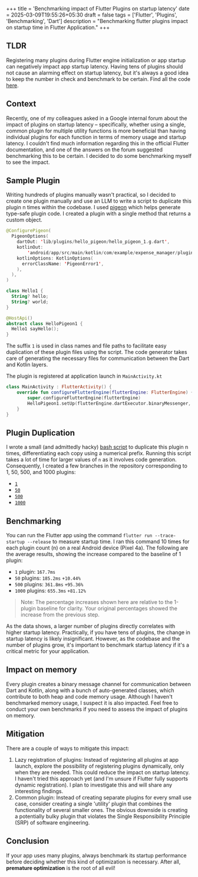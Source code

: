 +++
title = 'Benchmarking impact of Flutter Plugins on startup latency'
date = 2025-03-09T19:55:26+05:30
draft = false
tags = ['Flutter', 'Plugins', 'Benchmarking', 'Dart']
description = "Benchmarking flutter plugins impact on startup time in Flutter Application."
+++

## TLDR

Registering many plugins during Flutter engine initialization or app startup can negatively impact app startup latency. Having tens of plugins should not cause an alarming effect on startup latency, but it's always a good idea to keep the number in check and benchmark to be certain. Find all the code [here](https://github.com/amit-bhandari/Flutter-Template/tree/plugin-benchmark-1-plugin).

## Context

Recently, one of my colleagues asked in a Google internal forum about the impact of plugins on startup latency – specifically, whether using a single, common plugin for multiple utility functions is more beneficial than having individual plugins for each function in terms of memory usage and startup latency. I couldn't find much information regarding this in the official Flutter documentation, and one of the answers on the forum suggested benchmarking this to be certain. I decided to do some benchmarking myself to see the impact.

## Sample Plugin

Writing hundreds of plugins manually wasn't practical, so I decided to create one plugin manually and use an LLM to write a script to duplicate this plugin n times within the codebase. I used [pigeon](https://pub.dev/packages/pigeon) which helps generate type-safe plugin code. I created a plugin with a single method that returns a custom object.

```kotlin
@ConfigurePigeon(
  PigeonOptions(
    dartOut: 'lib/plugins/hello_pigeon/hello_pigeon_1.g.dart',
    kotlinOut:
        'android/app/src/main/kotlin/com/example/expense_manager/plugins/hello_pigeon_1/HelloPigeon_1.g.kt',
    kotlinOptions: KotlinOptions(
      errorClassName: 'PigeonError1',
    ),
  ),
)

class Hello1 {
  String? hello;
  String? world;
}

@HostApi()
abstract class HelloPigeon1 {
  Hello1 sayHello();
}
```

The suffix `1` is used in class names and file paths to facilitate easy duplication of these plugin files using the script. The code generator takes care of generating the necessary files for communication between the Dart and Kotlin layers.

The plugin is registered at application launch in `MainActivity.kt`

```kotlin
class MainActivity : FlutterActivity() {
    override fun configureFlutterEngine(flutterEngine: FlutterEngine) {
        super.configureFlutterEngine(flutterEngine)
        HelloPigeon1.setUp(flutterEngine.dartExecutor.binaryMessenger, HelloPigeonImpl1())
    }
}
```

## Plugin Duplication

I wrote a small (and admittedly hacky) [bash script](https://github.com/amit-bhandari/Flutter-Template/blob/plugin-benchmark-1-plugin/pigeons/script.sh) to duplicate this plugin n times, differentiating each copy using a numerical prefix. Running this script takes a lot of time for larger values of `n` as it involves code generation. Consequently, I created a few branches in the repository corresponding to 1, 50, 500, and 1000 plugins:

- [`1`](https://github.com/amit-bhandari/Flutter-Template/tree/plugin-benchmark-1-plugin)
- [`50`](https://github.com/amit-bhandari/Flutter-Template/tree/plugin-benchmark-50-plugin)
- [`500`](https://github.com/amit-bhandari/Flutter-Template/tree/plugin-benchmark-500-plugin)
- [`1000`](https://github.com/amit-bhandari/Flutter-Template/tree/plugin-benchmark-1000-plugin)

## Benchmarking

You can run the Flutter app using the command `flutter run --trace-startup --release` to measure startup time. I ran this command 10 times for each plugin count (n) on a real Android device (Pixel 4a). The following are the average results, showing the increase compared to the baseline of 1 plugin:

- `1` plugin: `167.7ms`
- `50` plugins: `185.2ms` `+10.44%`
- `500` plugins: `361.8ms` `+95.36%`
- `1000` plugins: `655.3ms` `+81.12%`

> Note: The percentage increases shown here are relative to the 1-plugin baseline for clarity. Your original percentages showed the increase from the previous step.

As the data shows, a larger number of plugins directly correlates with higher startup latency. Practically, if you have tens of plugins, the change in startup latency is likely insignificant. However, as the codebase and the number of plugins grow, it's important to benchmark startup latency if it's a critical metric for your application.

## Impact on memory

Every plugin creates a binary message channel for communication between Dart and Kotlin, along with a bunch of auto-generated classes, which contribute to both heap and code memory usage. Although I haven't benchmarked memory usage, I suspect it is also impacted. Feel free to conduct your own benchmarks if you need to assess the impact of plugins on memory.

## Mitigation

There are a couple of ways to mitigate this impact:

1. Lazy registration of plugins: Instead of registering all plugins at app launch, explore the possibility of registering plugins dynamically, only when they are needed. This could reduce the impact on startup latency.
   I haven't tried this approach yet (and I'm unsure if Flutter fully supports dynamic registration). I plan to investigate this and will share any interesting findings.
2. Common plugin: Instead of creating separate plugins for every small use case, consider creating a single 'utility' plugin that combines the functionality of several smaller ones.
   The obvious downside is creating a potentially bulky plugin that violates the Single Responsibility Principle (SRP) of software engineering.

## Conclusion

If your app uses many plugins, always benchmark its startup performance before deciding whether this kind of optimization is necessary. After all, **premature optimization** is the root of all evil!
